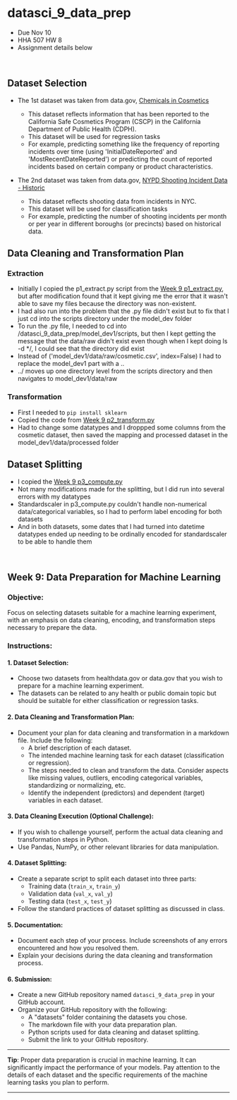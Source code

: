 # datasci_9_data_prep
* Due Nov 10
* HHA 507 HW 8
* Assignment details below

<br>

## Dataset Selection
* The 1st dataset was taken from data.gov, [Chemicals in Cosmetics](https://catalog.data.gov/dataset/chemicals-in-cosmetics-8c29f)
  * This dataset reflects information that has been reported to the California Safe Cosmetics Program (CSCP) in the California Department of Public Health (CDPH).
  * This dataset will be used for regression tasks
  * For example, predicting something like the frequency of reporting incidents over time (using 'InitialDateReported' and 'MostRecentDateReported') or predicting the count of reported incidents based on certain company or product characteristics.


* The 2nd dataset was taken from data.gov, [NYPD Shooting Incident Data - Historic](https://catalog.data.gov/dataset/nypd-shooting-incident-data-historic)
  * This dataset reflects shooting data from incidents in NYC.
  * This dataset will be used for classification tasks
  * For example, predicting the number of shooting incidents per month or per year in different boroughs (or precincts) based on historical data.

## Data Cleaning and Transformation Plan

### Extraction
* Initially I copied the p1_extract.py script from the [Week 9 p1_extract.py](https://github.com/hantswilliams/HHA_507_2023/blob/86d8439cd2409c649a4d9404e5d9488971e194c2/WK9/code/model_dev/scripts/p1_extract.py), but after modification found that it kept giving me the error that it wasn't able to save my files because the directory was non-existent.
* I had also run into the problem that the .py file didn't exist but to fix that I just cd into the scripts directory under the model_dev folder
* To run the .py file, I needed to cd into /datasci_9_data_prep/model_dev1/scripts, but then I kept getting the message that the data/raw didn't exist even though when I kept doing ls -d */, I could see that the directory did exist 
* Instead of ('model_dev1/data/raw/cosmetic.csv', index=False) I had to replace the model_dev1 part with a ..
* ../ moves up one directory level from the scripts directory and then navigates to model_dev1/data/raw

### Transformation
* First I needed to ``pip install sklearn``
* Copied the code from [Week 9 p2_transform.py](https://github.com/hantswilliams/HHA_507_2023/blob/86d8439cd2409c649a4d9404e5d9488971e194c2/WK9/code/model_dev/scripts/p2_transform.py#L71)
* Had to change some datatypes and I droppped some columns from the cosmetic dataset, then saved the mapping and processed dataset in the model_dev1/data/processed folder


## Dataset Splitting
* I copied the [Week 9 p3_compute.py](https://github.com/hantswilliams/HHA_507_2023/blob/86d8439cd2409c649a4d9404e5d9488971e194c2/WK9/code/model_dev/scripts/p3_compute.py)
* Not many modifications made for the splitting, but I did run into several errors with my datatypes
* Standardscaler in p3_compute.py couldn't handle non-numerical data/categorical variables, so I had to perform label encoding for both datasets
* And in both datasets, some dates that I had turned into datetime datatypes ended up needing to be ordinally encoded for standardscaler to be able to handle them


<br>

## **Week 9: Data Preparation for Machine Learning**

### **Objective**: 
Focus on selecting datasets suitable for a machine learning experiment, with an emphasis on data cleaning, encoding, and transformation steps necessary to prepare the data.

### **Instructions**:

#### **1. Dataset Selection:**
- Choose two datasets from healthdata.gov or data.gov that you wish to prepare for a machine learning experiment.
- The datasets can be related to any health or public domain topic but should be suitable for either classification or regression tasks.

#### **2. Data Cleaning and Transformation Plan:**
- Document your plan for data cleaning and transformation in a markdown file. Include the following:
  - A brief description of each dataset.
  - The intended machine learning task for each dataset (classification or regression).
  - The steps needed to clean and transform the data. Consider aspects like missing values, outliers, encoding categorical variables, standardizing or normalizing, etc.
  - Identify the independent (predictors) and dependent (target) variables in each dataset.

#### **3. Data Cleaning Execution (Optional Challenge):**
- If you wish to challenge yourself, perform the actual data cleaning and transformation steps in Python. 
- Use Pandas, NumPy, or other relevant libraries for data manipulation.

#### **4. Dataset Splitting:**
- Create a separate script to split each dataset into three parts:
  - Training data (`train_x`, `train_y`)
  - Validation data (`val_x`, `val_y`)
  - Testing data (`test_x`, `test_y`)
- Follow the standard practices of dataset splitting as discussed in class.

#### **5. Documentation:**
- Document each step of your process. Include screenshots of any errors encountered and how you resolved them.
- Explain your decisions during the data cleaning and transformation process.

#### **6. Submission**:
- Create a new GitHub repository named `datasci_9_data_prep` in your GitHub account.
- Organize your GitHub repository with the following:
  - A "datasets" folder containing the datasets you chose.
  - The markdown file with your data preparation plan.
  - Python scripts used for data cleaning and dataset splitting.
  - Submit the link to your GitHub repository.

---

**Tip**: Proper data preparation is crucial in machine learning. It can significantly impact the performance of your models. Pay attention to the details of each dataset and the specific requirements of the machine learning tasks you plan to perform.

---
